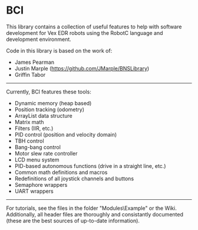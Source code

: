 # BCI

This library contains a collection of useful features to help with software development for Vex EDR robots using the RobotC language and development environment.

Code in this library is based on the work of:
 - James Pearman
 - Justin Marple (https://github.com/JMarple/BNSLibrary)
 - Griffin Tabor

----------------

Currently, BCI features these tools:
 - Dynamic memory (heap based)
 - Position tracking (odometry)
 - ArrayList data structure
 - Matrix math
 - Filters (IIR, etc.)
 - PID control (position and velocity domain)
 - TBH control
 - Bang-bang control
 - Motor slew rate controller
 - LCD menu system
 - PID-based autonomous functions (drive in a straight line, etc.)
 - Common math definitions and macros
 - Redefinitions of all joystick channels and buttons
 - Semaphore wrappers
 - UART wrappers

----------------

For tutorials, see the files in the folder "Modules\Example" or the Wiki. Additionally, all header files are thoroughly and consistantly documented (these are the best sources of up-to-date information).
